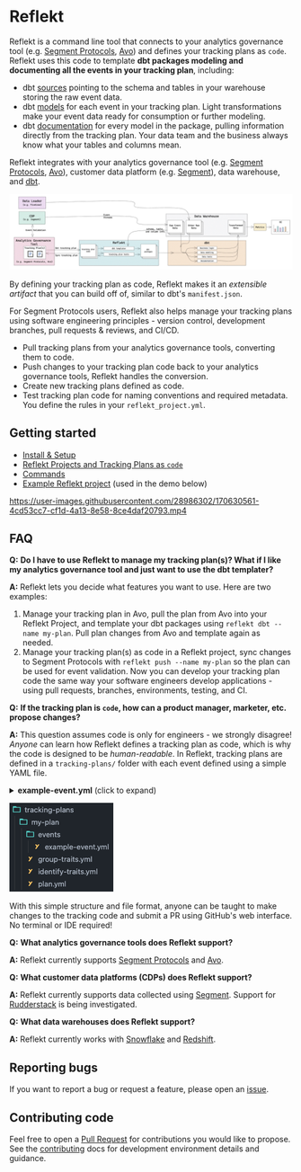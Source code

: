 <!--
SPDX-FileCopyrightText: 2022 Gregory Clunies <greg@reflekt-ci.com>

SPDX-License-Identifier: Apache-2.0
-->

# Reflekt
Reflekt is a command line tool that connects to your analytics governance tool (e.g. [Segment Protocols](https://segment.com/docs/protocols/), [Avo](https://www.avo.app/)) and defines your tracking plans as `code`. Reflekt uses this code to template **dbt packages modeling and documenting all the events in your tracking plan**, including:
- dbt [sources](https://docs.getdbt.com/docs/building-a-dbt-project/using-sources) pointing to the schema and tables in your warehouse storing the raw event data.
- dbt [models](https://docs.getdbt.com/docs/building-a-dbt-project/building-models) for each event in your tracking plan. Light transformations make your event data ready for consumption or further modeling.
- dbt [documentation](https://docs.getdbt.com/docs/building-a-dbt-project/documentation) for every model in the package, pulling information directly from the tracking plan. Your data team and the business always know what your tables and columns mean.

Reflekt integrates with your analytics governance tool (e.g. [Segment Protocols](https://segment.com/docs/protocols/), [Avo](https://www.avo.app/)), customer data platform (e.g. [Segment](https://segment.com/)), data warehouse, and [dbt](https://www.getdbt.com/).

![reflekt-arch](/docs/reflekt-arch-flow.jpg)

By defining your tracking plan as code, Reflekt makes it an *extensible artifact* that you can build off of, similar to dbt's `manifest.json`.

For Segment Protocols users, Reflekt also helps manage your tracking plans using software engineering principles - version control, development branches, pull requests & reviews, and CI/CD.
- Pull tracking plans from your analytics governance tools, converting them to code.
- Push changes to your tracking plan code back to your analytics governance tools, Reflekt handles the conversion.
- Create new tracking plans defined as code.
- Test tracking plan code for naming conventions and required metadata. You define the rules in your `reflekt_project.yml`.

## Getting started
- [Install & Setup](docs/INSTALL-SETUP.md)
- [Reflekt Projects and Tracking Plans as `code`](docs/TRACKING-PLANS-AS-CODE.md)
- [Commands](docs/COMMANDS.md)
- [Example Reflekt project](https://github.com/GClunies/patty-bar-reflekt) (used in the demo below)

https://user-images.githubusercontent.com/28986302/170630561-4cd53cc7-cf1d-4a13-8e58-8ce4daf20793.mp4

## FAQ
**Q:** **Do I have to use Reflekt to manage my tracking plan(s)? What if I like my analytics governance tool and just want to use the dbt templater?**

**A:** Reflekt lets you decide what features you want to use. Here are two examples:
1. Manage your tracking plan in Avo, pull the plan from Avo into your Reflekt Project, and template your dbt packages using `reflekt dbt --name my-plan`. Pull plan changes from Avo and template again as needed.
2. Manage your tracking plan(s) as code in a Reflekt project, sync changes to Segment Protocols with `reflekt push --name my-plan` so the plan can be used for event validation. Now you can develop your tracking plan code the same way your software engineers develop applications - using pull requests, branches, environments, testing, and CI.

**Q:** **If the tracking plan is `code`, how can a product manager, marketer, etc. propose changes?**

**A:** This question assumes code is only for engineers - we strongly disagree! *Anyone* can learn how Reflekt defines a tracking plan as code, which is why the code is designed to be *human-readable*. In Reflekt, tracking plans are defined in a `tracking-plans/` folder with each event defined using a simple YAML file.

<details><summary><strong>example-event.yml</strong> (click to expand)</summary><p>

```yaml
# Example 'Product Added' event
- version: 1
  name: Product Added
  description: Fired when a user adds a product to their cart.
  metadata:  # Set event metadata. Configure metadata tests in reflekt_project.yml
    product_owner: pm-name
    code_owner: eng-squad-1
    priority: 1
  properties:
    - name: cart_id
      description: Cart ID to which the product was added to.
      type: string
      required: true    # Specify a property is required
    - name: product_id
      description: Database ID of the product being viewed.
      type: integer
      required: true
    - name: name
      description: Name of the product.
      type: string     # Specify property data type
      required: true
    - name: variant
      description: Variant of the product (e.g. small, medium, large).
      type: string
      enum:            # List of allowed values
        - small
        - medium
        - large
      required: false  # Property is not required
    - name: price
      description: Price ($) of the product added to the cart.
      type: number
      required: true
    - name: quantity
      description: Quantity of the product added to the cart.
      type: integer
      required: true
```
</p></details>

![my-plan-example](docs/my-plan-example.png)

With this simple structure and file format, anyone can be taught to make changes to the tracking code and submit a PR using GitHub's web interface. No terminal or IDE required!

**Q:** **What analytics governance tools does Reflekt support?**

**A:** Reflekt currently supports [Segment Protocols](https://segment.com/docs/protocols/) and [Avo](https://www.avo.app/).

**Q:** **What customer data platforms (CDPs) does Reflekt support?**

**A:** Reflekt currently supports data collected using [Segment](https://segment.com/). Support for [Rudderstack](https://www.rudderstack.com/) is being investigated.

**Q:** **What data warehouses does Reflekt support?**

**A:** Reflekt currently works with [Snowflake](https://www.snowflake.com/) and [Redshift](https://aws.amazon.com/redshift/).

## Reporting bugs
If you want to report a bug or request a feature, please open an [issue](https://github.com/GClunies/reflekt/issues).

## Contributing code
Feel free to open a [Pull Request](https://github.com/GClunies/reflekt/pulls) for contributions you would like to propose. See the [contributing](docs/CONTRIBUTING-CODE.md) docs for development environment details and guidance.
